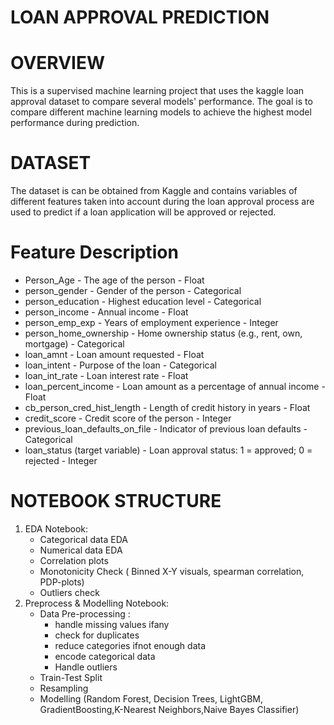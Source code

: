 # LOAN APPROVAL PREDICTION
# OVERVIEW
This is a supervised machine learning project that uses the kaggle loan approval dataset to compare several models' performance. The goal is to compare different machine learning models to achieve the highest model performance during prediction.
# DATASET
The dataset is can be obtained from Kaggle and contains variables of different features taken into account during the loan approval process are used to predict if a loan application will be approved or rejected.
# Feature Description
   - Person_Age - The age of the person - Float
   - person_gender - Gender of the person - Categorical
   - person_education - Highest education level - Categorical
   - person_income - Annual income - Float
   - person_emp_exp - Years of employment experience - Integer
   - person_home_ownership - Home ownership status (e.g., rent, own, mortgage) - Categorical
   - loan_amnt - Loan amount requested - Float
   - loan_intent - Purpose of the loan - Categorical
   - loan_int_rate - Loan interest rate - Float
   - loan_percent_income - Loan amount as a percentage of annual income - Float
   - cb_person_cred_hist_length - Length of credit history in years - Float
   - credit_score - Credit score of the person - Integer
   - previous_loan_defaults_on_file - Indicator of previous loan defaults - Categorical
   - loan_status (target variable) - Loan approval status: 1 = approved; 0 = rejected - Integer
# NOTEBOOK STRUCTURE
1. EDA Notebook:
     - Categorical data EDA
     - Numerical data EDA
     - Correlation plots
     - Monotonicity Check ( Binned X-Y visuals, spearman correlation, PDP-plots)
     - Outliers check
2. Preprocess & Modelling Notebook:
     - Data Pre-processing :
         - handle missing values ifany
         - check for duplicates
         - reduce categories ifnot enough data
         - encode categorical data
         - Handle outliers
    - Train-Test Split
    - Resampling
    - Modelling (Random Forest, Decision Trees, LightGBM, GradientBoosting,K-Nearest Neighbors,Naive Bayes Classifier)
     
